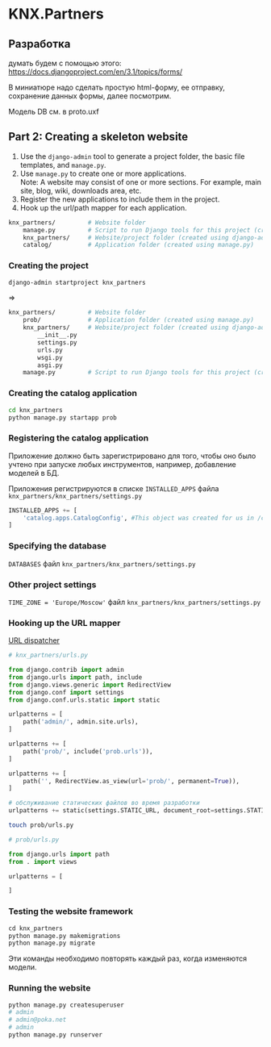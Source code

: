 # KNX.Partners

## Разработка

думать будем с помощью этого: https://docs.djangoproject.com/en/3.1/topics/forms/

В миниатюре надо сделать простую html-форму, ее отправку, сохранение данных формы, далее посмотрим.

Модель DB см. в proto.uxf

## Part 2: Creating a skeleton website

1. Use the `django-admin` tool to generate a project folder, the basic file templates, and `manage.py`.  
2. Use `manage.py` to create one or more applications.  
Note: A website may consist of one or more sections. For example, main site, blog, wiki, downloads area, etc.  
3. Register the new applications to include them in the project.  
4. Hook up the url/path mapper for each application.  

```sh
knx_partners/         # Website folder
    manage.py         # Script to run Django tools for this project (created using django-admin)
    knx_partners/     # Website/project folder (created using django-admin)
    catalog/          # Application folder (created using manage.py)
```

### Creating the project

```sh
django-admin startproject knx_partners
```

=>  

```sh
knx_partners/         # Website folder
    prob/             # Application folder (created using manage.py)
    knx_partners/     # Website/project folder (created using django-admin)
        __init__.py
        settings.py
        urls.py
        wsgi.py
        asgi.py
    manage.py         # Script to run Django tools for this project (created using django-admin)
```

### Creating the catalog application

```sh
cd knx_partners
python manage.py startapp prob
```

### Registering the catalog application

Приложение должно быть зарегистрировано для того, чтобы оно было учтено при запуске любых инструментов, например, добавление моделей в БД.  

Приложения регистрируются в списке `INSTALLED_APPS` файла `knx_partners/knx_partners/settings.py`  

```py
INSTALLED_APPS += [
    'catalog.apps.CatalogConfig', #This object was created for us in /catalog/apps.py
]
```

### Specifying the database

`DATABASES` файл `knx_partners/knx_partners/settings.py`  

### Other project settings

`TIME_ZONE = 'Europe/Moscow'` файл `knx_partners/knx_partners/settings.py`  

### Hooking up the URL mapper

[URL dispatcher](https://docs.djangoproject.com/en/3.1/topics/http/urls/)  

```py
# knx_partners/urls.py

from django.contrib import admin
from django.urls import path, include
from django.views.generic import RedirectView
from django.conf import settings
from django.conf.urls.static import static

urlpatterns = [
    path('admin/', admin.site.urls),
]

urlpatterns += [
    path('prob/', include('prob.urls')),
]

urlpatterns += [
    path('', RedirectView.as_view(url='prob/', permanent=True)),
]

# обслуживание статических файлов во время разработки
urlpatterns += static(settings.STATIC_URL, document_root=settings.STATIC_ROOT)
```

```sh
touch prob/urls.py
```

```py
# prob/urls.py

from django.urls import path
from . import views

urlpatterns = [

]
```

### Testing the website framework

```py
cd knx_partners
python manage.py makemigrations
python manage.py migrate
```

Эти команды необходимо повторять каждый раз, когда изменяются модели.  

### Running the website

```sh
python manage.py createsuperuser
# admin
# admin@poka.net
# admin
python manage.py runserver
```
